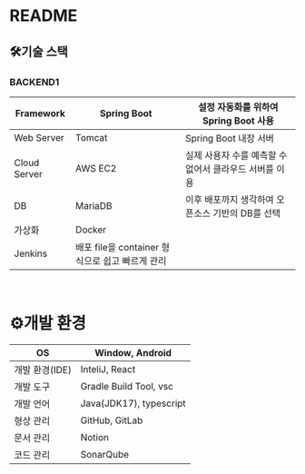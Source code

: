 # README



## 🛠기술 스택

### BACKEND1

| Framework    | Spring Boot                                     | 설정 자동화를 위하여 Spring Boot 사용                  |
| ------------ | ----------------------------------------------- | ------------------------------------------------------ |
| Web Server   | Tomcat                                          | Spring Boot 내장 서버                                  |
| Cloud Server | AWS EC2                                         | 실제 사용자 수를 예측할 수 없어서 클라우드 서버를 이용 |
| DB           | MariaDB                                         | 이후 배포까지 생각하여 오픈소스 기반의 DB를 선택       |
| 가상화       | Docker                                          |                                                        |
| Jenkins      | 배포 file을 container 형식으로 쉽고 빠르게 관리 |                                                        |

​                                       

# ⚙개발 환경

| OS             | Window, Android         |
| -------------- |-------------------------|
| 개발 환경(IDE) | InteliJ, React          |
| 개발 도구      | Gradle Build Tool, vsc  |
| 개발 언어      | Java(JDK17), typescript |
| 형상 관리      | GitHub, GitLab          |
| 문서 관리      | Notion                  |
| 코드 관리      | SonarQube               |
